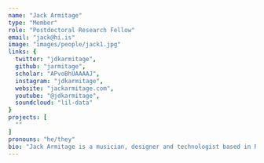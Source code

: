 ```yaml
---
name: "Jack Armitage"
type: "Member"
role: "Postdoctoral Research Fellow"
email: "jack@hi.is"
image: "images/people/jack1.jpg"
links: {
  twitter: "jdkarmitage",
  github: "jarmitage",
  scholar: "APvoBhUAAAAJ",
  instagram: "jdkarmitage",
  website: "jackarmitage.com",
  youtube: "@jdkarmitage",
  soundcloud: "lil-data"
}
projects: [
  ""
]
pronouns: "he/they"
bio: "Jack Armitage is a musician, designer and technologist based in Reykjavík, and the founder of Afverhju Ekki - The Absolutely Everything Studio. Jack is a postdoc researcher at the Intelligent Instruments Lab, University of Iceland, and has a PhD in Media & Arts Technologies from Queen Mary University of London. Jack's work spans experimental concerts, electronic club performances and DJ sets, multimedia installations, interface design, sound design, music production and composition, and more. Jack's project Lil Data released on the PC Music label, and has co-production credits including Charli XCX and Jónsi."
---
```


